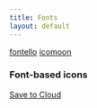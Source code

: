 ```yaml
---
title: Fonts
layout: default
---
```


[fontello](http://fontello.com/)
[icomoon](http://icomoon.io/)


### Font-based icons 


<style> 
`[`data-icon`]` :before 
	{ font-family: 'icon-font'; content: attr(data-icon); } 
</style> 

<a href="http://example.com/cloud/save/"> 
	<span data-icon="C" aria-hidden="true"></span> 
	Save to Cloud 
</a>

